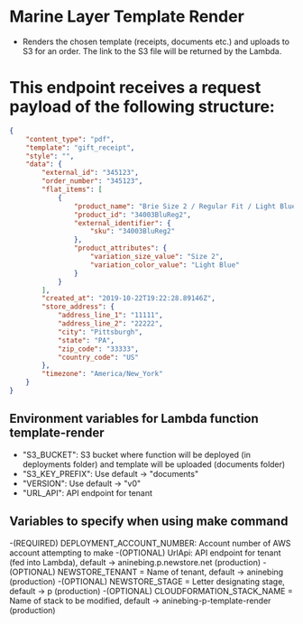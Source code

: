# Marine Layer Template Render
 - Renders the chosen template (receipts, documents etc.) and uploads to S3 for an order. The link to the S3 file will be returned by the Lambda.

# This endpoint receives a request payload of the following structure:
```json
{
    "content_type": "pdf",
    "template": "gift_receipt",
    "style": "",
    "data": {
        "external_id": "345123",
        "order_number": "345123",
        "flat_items": [
            {
                "product_name": "Brie Size 2 / Regular Fit / Light Blue",
                "product_id": "34003BluReg2",
                "external_identifier": {
                    "sku": "34003BluReg2"
                },
                "product_attributes": {
                    "variation_size_value": "Size 2",
                    "variation_color_value": "Light Blue"
                }
            }
        ],
        "created_at": "2019-10-22T19:22:28.89146Z",
        "store_address": {
            "address_line_1": "11111",
            "address_line_2": "22222",
            "city": "Pittsburgh",
            "state": "PA",
            "zip_code": "33333",
            "country_code": "US"
        },
        "timezone": "America/New_York"
    }
}
```

## Environment variables for Lambda function template-render
- "S3_BUCKET": S3 bucket where function will be deployed (in deployments folder) and template will be uploaded (documents folder)
- "S3_KEY_PREFIX": Use default -> "documents"
- "VERSION": Use default -> "v0"
- "URL_API": API endpoint for tenant

## Variables to specify when using make command
-(REQUIRED) DEPLOYMENT_ACCOUNT_NUMBER: Account number of AWS account attempting to make
-(OPTIONAL) UrlApi: API endpoint for tenant (fed into Lambda), default -> aninebing.p.newstore.net (production)
-(OPTIONAL) NEWSTORE_TENANT = Name of tenant, default -> aninebing (production)
-(OPTIONAL) NEWSTORE_STAGE = Letter designating stage, default -> p (production)
-(OPTIONAL) CLOUDFORMATION_STACK_NAME = Name of stack to be modified, default -> aninebing-p-template-render (production)

